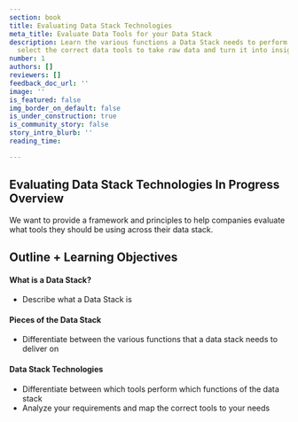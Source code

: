 ```yaml
---
section: book
title: Evaluating Data Stack Technologies
meta_title: Evaluate Data Tools for your Data Stack
description: Learn the various functions a Data Stack needs to perform in order to
  select the correct data tools to take raw data and turn it into insight.
number: 1
authors: []
reviewers: []
feedback_doc_url: ''
image: ''
is_featured: false
img_border_on_default: false
is_under_construction: true
is_community_story: false
story_intro_blurb: ''
reading_time: 

---
```

## **Evaluating Data Stack Technologies In Progress Overview**

We want to provide a framework and principles to help companies evaluate what tools they should be using across their data stack.

## **Outline + Learning Objectives**

#### **What is a Data Stack?**

* Describe what a Data Stack is

#### **Pieces of the Data Stack**

* Differentiate between the various functions that a data stack needs to deliver on

#### **Data Stack Technologies**

* Differentiate between which tools perform which functions of the data stack
* Analyze your requirements and map the correct tools to your needs